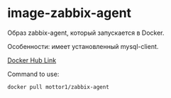 # image-zabbix-agent

Образ zabbix-agent, который запускается в Docker.

Особенности: имеет установленный mysql-client.

[Docker Hub Link](https://hub.docker.com/r/mottor1/zabbix-agent)

Command to use:

    docker pull mottor1/zabbix-agent
